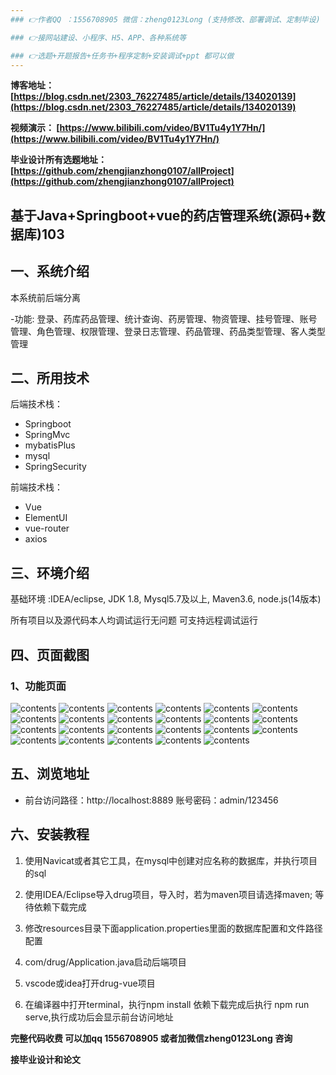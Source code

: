 ```yaml
---
### 👉作者QQ ：1556708905 微信：zheng0123Long (支持修改、部署调试、定制毕设)

### 👉接网站建设、小程序、H5、APP、各种系统等

### 👉选题+开题报告+任务书+程序定制+安装调试+ppt 都可以做
---
```


**博客地址：
[https://blog.csdn.net/2303_76227485/article/details/134020139](https://blog.csdn.net/2303_76227485/article/details/134020139)**

**视频演示：
[https://www.bilibili.com/video/BV1Tu4y1Y7Hn/](https://www.bilibili.com/video/BV1Tu4y1Y7Hn/)**

**毕业设计所有选题地址：
[https://github.com/zhengjianzhong0107/allProject](https://github.com/zhengjianzhong0107/allProject)**

## 基于Java+Springboot+vue的药店管理系统(源码+数据库)103

## 一、系统介绍
本系统前后端分离

-功能:
登录、药库药品管理、统计查询、药房管理、物资管理、挂号管理、账号管理、角色管理、权限管理、登录日志管理、药品管理、药品类型管理、客人类型管理


## 二、所用技术
后端技术栈：
- Springboot
- SpringMvc
- mybatisPlus
- mysql
- SpringSecurity

前端技术栈：
- Vue
- ElementUI
- vue-router
- axios

## 三、环境介绍
基础环境 :IDEA/eclipse, JDK 1.8, Mysql5.7及以上, Maven3.6, node.js(14版本)

所有项目以及源代码本人均调试运行无问题 可支持远程调试运行

## 四、页面截图
### 1、功能页面
![contents](./picture/picture1.png)
![contents](./picture/picture2.png)
![contents](./picture/picture3.png)
![contents](./picture/picture4.png)
![contents](./picture/picture5.png)
![contents](./picture/picture6.png)
![contents](./picture/picture7.png)
![contents](./picture/picture8.png)
![contents](./picture/picture9.png)
![contents](./picture/picture10.png)
![contents](./picture/picture11.png)
![contents](./picture/picture12.png)
![contents](./picture/picture13.png)
![contents](./picture/picture14.png)
![contents](./picture/picture15.png)
![contents](./picture/picture16.png)
![contents](./picture/picture17.png)
![contents](./picture/picture18.png)
![contents](./picture/picture19.png)
![contents](./picture/picture20.png)
![contents](./picture/picture21.png)
![contents](./picture/picture22.png)
![contents](./picture/picture23.png)

## 五、浏览地址
- 前台访问路径：http://localhost:8889
  账号密码：admin/123456

## 六、安装教程

1. 使用Navicat或者其它工具，在mysql中创建对应名称的数据库，并执行项目的sql

2. 使用IDEA/Eclipse导入drug项目，导入时，若为maven项目请选择maven; 等待依赖下载完成

3. 修改resources目录下面application.properties里面的数据库配置和文件路径配置

4. com/drug/Application.java启动后端项目

5. vscode或idea打开drug-vue项目

6. 在编译器中打开terminal，执行npm install 依赖下载完成后执行 npm run serve,执行成功后会显示前台访问地址

**完整代码收费  可以加qq 1556708905 或者加微信zheng0123Long 咨询**

**接毕业设计和论文**




